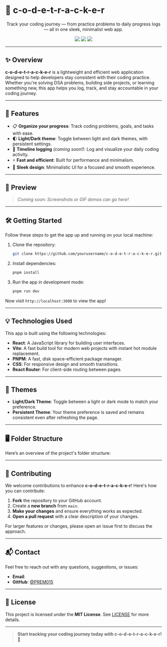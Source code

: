 # 🧠 **c-o-d-e-t-r-a-c-k-e-r** 

<p align="center">
  Track your coding journey — from practice problems to daily progress logs — all in one sleek, minimalist web app.
</p>

<p align="center">
  <img src="https://img.shields.io/badge/React-18.2-blue?logo=react" />
  <img src="https://img.shields.io/badge/Vite-4.0-purple?logo=vite" />
  <img src="https://img.shields.io/badge/PNPM-Fast-yellow?logo=pnpm" />
</p>

---

## ✨ **Overview**

**c-o-d-e-t-r-a-c-k-e-r** is a lightweight and efficient web application designed to help developers stay consistent with their coding practice. Whether you're solving DSA problems, building side projects, or learning something new, this app helps you log, track, and stay accountable in your coding journey.

---

## 🚀 **Features**

- 📋 **Organize your progress**: Track coding problems, goals, and tasks with ease.
- 🌓 **Light/Dark theme**: Toggle between light and dark themes, with persistent settings.
- 📆 **Timeline logging** *(coming soon!)*: Log and visualize your daily coding activity.
- ⚡ **Fast and efficient**: Built for performance and minimalism.
- 🎨 **Sleek design**: Minimalistic UI for a focused and smooth experience.

---

## 📸 **Preview**

> _Coming soon: Screenshots or GIF demos can go here!_

---

## 🛠️ **Getting Started**

Follow these steps to get the app up and running on your local machine:

1. Clone the repository:
    ```bash
    git clone https://github.com/yourusername/c-o-d-e-t-r-a-c-k-e-r.git
    ```

2. Install dependencies:
    ```bash
    pnpm install
    ```

3. Run the app in development mode:
    ```bash
    pnpm run dev
    ```

Now visit `http://localhost:3000` to view the app!

---

## 💡 **Technologies Used**

This app is built using the following technologies:

- **React**: A JavaScript library for building user interfaces.
- **Vite**: A fast build tool for modern web projects with instant hot module replacement.
- **PNPM**: A fast, disk space-efficient package manager.
- **CSS**: For responsive design and smooth transitions.
- **React Router**: For client-side routing between pages.

---

## 🌈 **Themes**

- **Light/Dark Theme**: Toggle between a light or dark mode to match your preference.
- **Persistent Theme**: Your theme preference is saved and remains consistent even after refreshing the page.

---

## 🖥️ **Folder Structure**

Here’s an overview of the project's folder structure:


---

## 👥 **Contributing**

We welcome contributions to enhance **c-o-d-e-t-r-a-c-k-e-r**! Here's how you can contribute:

1. **Fork** the repository to your GitHub account.
2. Create a **new branch** from `main`.
3. **Make your changes** and ensure everything works as expected.
4. **Open a pull request** with a clear description of your changes.

For larger features or changes, please open an issue first to discuss the approach.

---

## 📬 **Contact**

Feel free to reach out with any questions, suggestions, or issues:

- **Email**: [](mailto:contact@codetracker.com)
- **GitHub**: [@PREM015](https://github.com/PREM015)

---

## 💬 **License**

This project is licensed under the **MIT License**. See [LICENSE](LICENSE) for more details.

---

> **Start tracking your coding journey today with c-o-d-e-t-r-a-c-k-e-r! 🚀**
